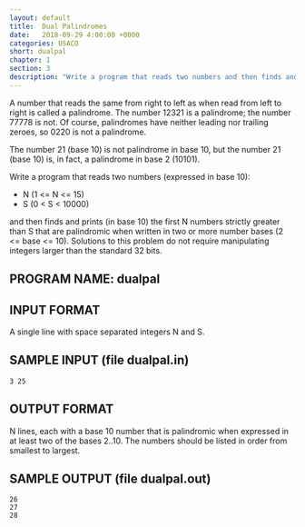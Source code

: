 ```yaml
---
layout: default
title:  Dual Palindromes
date:   2018-09-29 4:00:00 +0000
categories: USACO
short: dualpal
chapter: 1
section: 3
description: "Write a program that reads two numbers and then finds and prints the first N numbers strictly greater than S that are palindromic when written in two or more number bases."
---
```

A number that reads the same from right to left as when read from left to right is called a palindrome. The number 12321 is a palindrome; the number 77778 is not. Of course, palindromes have neither leading nor trailing zeroes, so 0220 is not a palindrome.

The number 21 (base 10) is not palindrome in base 10, but the number 21 (base 10) is, in fact, a palindrome in base 2 (10101).

Write a program that reads two numbers (expressed in base 10):

* N (1 <= N <= 15)
* S (0 < S < 10000)

and then finds and prints (in base 10) the first N numbers strictly greater than S that are palindromic when written in two or more number bases (2 <= base <= 10).
Solutions to this problem do not require manipulating integers larger than the standard 32 bits.

## PROGRAM NAME: dualpal

## INPUT FORMAT
A single line with space separated integers N and S.

## SAMPLE INPUT (file dualpal.in)
```none
3 25
```

## OUTPUT FORMAT
N lines, each with a base 10 number that is palindromic when expressed in at least two of the bases 2..10. The numbers should be listed in order from smallest to largest.

## SAMPLE OUTPUT (file dualpal.out)
```none
26
27
28
```